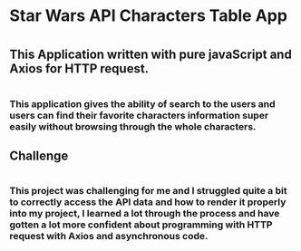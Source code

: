 # Star Wars API Characters Table App

#

## This Application written with pure javaScript and Axios for HTTP request.

#

### This application gives the ability of search to the users and users can find their favorite characters information super easily without browsing through the whole characters.

## Challenge
#

### This project was challenging for me and I struggled quite a bit to correctly access the API data and how to render it properly into my project, I learned a lot through the process and have gotten a lot more confident about programming with HTTP request with Axios and asynchronous code.
